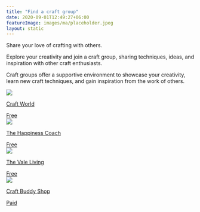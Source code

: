 ```yaml
---
title: "Find a craft group"
date: 2020-09-01T12:49:27+06:00
featureImage: images/ma/placeholder.jpeg
layout: static
---
```


Share your love of crafting with others.

Explore your creativity and join a craft group, sharing techniques, ideas, and inspiration with other craft enthusiasts.

Craft groups offer a supportive environment to showcase your creativity, learn new craft techniques, and gain inspiration from the work of others.

<a class="ma-link" href="https://craftworld.com/cms/top-craft-groups-to-join-on-craftworld/"><div class="ma-card ma-card-Community"><div class="ma-icon"><img src ="/images/icon-check.png"/></div><div class="ma-name"><p>Craft World</p></div><div class="ma-paid-text"><span>Free </span></div></div></a><a class="ma-link" href="https://thehappinesscoach.com/why-hobbies-are-important/"><div class="ma-card ma-card-Community"><div class="ma-icon"><img src ="/images/icon-check.png"/></div><div class="ma-name"><p>The Happiness Coach</p></div><div class="ma-paid-text"><span>Free </span></div></div></a><a class="ma-link" href="https://www.thevaleliving.co.uk/why-joining-a-hobby-club-is-good-for-your-wellbeing/"><div class="ma-card ma-card-Community"><div class="ma-icon"><img src ="/images/icon-check.png"/></div><div class="ma-name"><p>The Vale Living</p></div><div class="ma-paid-text"><span>Free </span></div></div></a><a class="ma-link" href="https://www.awin1.com/cread.php?awinmid=45747&awinaffid=1198638&ued=https%3A%2F%2Fwww.craftbuddyshop.com%2F"><div class="ma-card ma-card-Community"><div class="ma-icon"><img src ="/images/icon-pound.png"/></div><div class="ma-name"><p>Craft Buddy Shop</p></div><div class="ma-paid-text"><span>Paid</span></div></div></a>  

<br/><br/>






